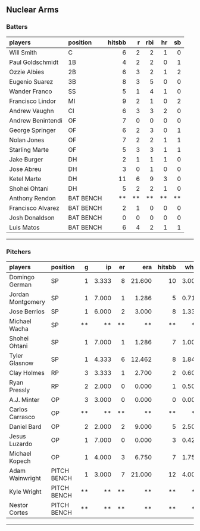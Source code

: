 ## Nuclear Arms

### Batters

 
|players           |position  | hitsbb|  r| rbi| hr| sb| 
|:-----------------|:---------|------:|--:|---:|--:|--:| 
|Will Smith        |C         |      6|  2|   2|  1|  0| 
|Paul Goldschmidt  |1B        |      4|  2|   2|  0|  1| 
|Ozzie Albies      |2B        |      6|  3|   2|  1|  2| 
|Eugenio Suarez    |3B        |      8|  3|   5|  0|  0| 
|Wander Franco     |SS        |      5|  1|   4|  1|  0| 
|Francisco Lindor  |MI        |      9|  2|   1|  0|  2| 
|Andrew Vaughn     |CI        |      6|  3|   3|  2|  0| 
|Andrew Benintendi |OF        |      7|  0|   0|  0|  0| 
|George Springer   |OF        |      6|  2|   3|  0|  1| 
|Nolan Jones       |OF        |      7|  2|   2|  1|  1| 
|Starling Marte    |OF        |      5|  3|   3|  1|  1| 
|Jake Burger       |DH        |      2|  1|   1|  1|  0| 
|Jose Abreu        |DH        |      3|  0|   1|  0|  0| 
|Ketel Marte       |DH        |     11|  6|   9|  3|  0| 
|Shohei Ohtani     |DH        |      5|  2|   2|  1|  0| 
|Anthony Rendon    |BAT BENCH |     **| **|  **| **| **| 
|Francisco Alvarez |BAT BENCH |      2|  1|   0|  0|  0| 
|Josh Donaldson    |BAT BENCH |      0|  0|   0|  0|  0| 
|Luis Matos        |BAT BENCH |      6|  4|   2|  1|  1| 


* * *

### Pitchers

 
|players           |position    |  g|    ip| er|    era| hitsbb|  whip| so|  w| sv| 
|:-----------------|:-----------|--:|-----:|--:|------:|------:|-----:|--:|--:|--:| 
|Domingo German    |SP          |  1| 3.333|  8| 21.600|     10| 3.000|  4|  0|  0| 
|Jordan Montgomery |SP          |  1| 7.000|  1|  1.286|      5| 0.714|  6|  1|  0| 
|Jose Berrios      |SP          |  1| 6.000|  2|  3.000|      8| 1.333|  8|  1|  0| 
|Michael Wacha     |SP          | **|    **| **|     **|     **|    **| **| **| **| 
|Shohei Ohtani     |SP          |  1| 7.000|  1|  1.286|      7| 1.000| 12|  0|  0| 
|Tyler Glasnow     |SP          |  1| 4.333|  6| 12.462|      8| 1.846|  7|  0|  0| 
|Clay Holmes       |RP          |  3| 3.333|  1|  2.700|      2| 0.600|  4|  0|  1| 
|Ryan Pressly      |RP          |  2| 2.000|  0|  0.000|      1| 0.500|  3|  0|  2| 
|A.J. Minter       |OP          |  3| 3.000|  0|  0.000|      0| 0.000|  6|  0|  0| 
|Carlos Carrasco   |OP          | **|    **| **|     **|     **|    **| **| **| **| 
|Daniel Bard       |OP          |  2| 2.000|  2|  9.000|      5| 2.500|  3|  0|  0| 
|Jesus Luzardo     |OP          |  1| 7.000|  0|  0.000|      3| 0.429|  9|  0|  0| 
|Michael Kopech    |OP          |  1| 4.000|  3|  6.750|      7| 1.750|  5|  0|  0| 
|Adam Wainwright   |PITCH BENCH |  1| 3.000|  7| 21.000|     12| 4.000|  0|  0|  0| 
|Kyle Wright       |PITCH BENCH | **|    **| **|     **|     **|    **| **| **| **| 
|Nestor Cortes     |PITCH BENCH | **|    **| **|     **|     **|    **| **| **| **| 


* * *


